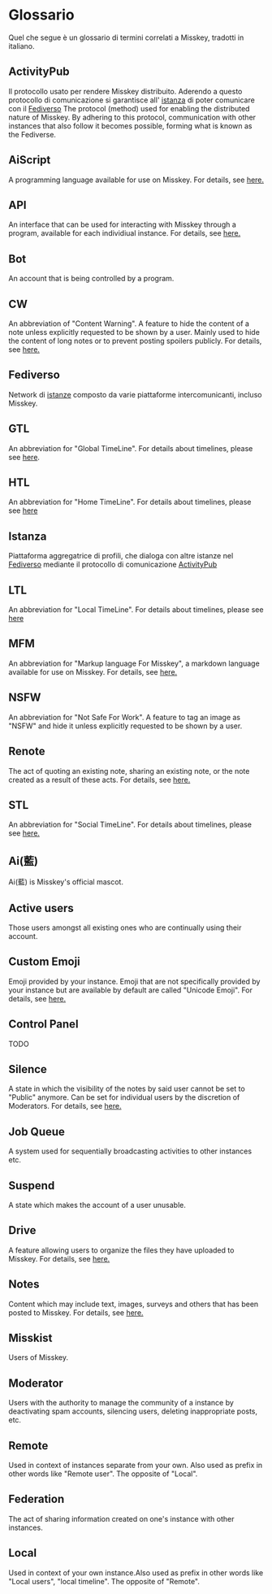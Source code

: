 # Glossario

Quel che segue è un glossario di termini correlati a Misskey, tradotti in italiano.

## ActivityPub

Il protocollo usato per rendere Misskey distribuito. Aderendo a questo protocollo di comunicazione si garantisce all' [istanza](#istanza) di poter comunicare con il [Fediverso](#fediverso)
The protocol (method) used for enabling the distributed nature of Misskey. By adhering to this protocol, communication with other instances that also follow it becomes possible, forming what is known as the Fediverse.

## AiScript

A programming language available for use on Misskey. For details, see [here.](../advanced/aiscript)

## API

An interface that can be used for interacting with Misskey through a program, available for each individiual instance. For details, see [here.](../docs/api)

## Bot

An account that is being controlled by a program.

## CW

An abbreviation of "Content Warning". A feature to hide the content of a note unless explicitly requested to be shown by a user. Mainly used to hide the content of long notes or to prevent posting spoilers publicly. For details, see [here.](../docs/features/note.html#cw)

## Fediverso

Network di [istanze](#istanza) composto da varie piattaforme intercomunicanti, incluso Misskey.

## GTL

An abbreviation for "Global TimeLine". For details about timelines, please see [here](../features/timeline).

## HTL

An abbreviation for "Home TimeLine". For details about timelines, please see [here](../features/timeline)

## Istanza

Piattaforma aggregatrice di profili, che dialoga con altre istanze nel [Fediverso](#fediverso) mediante il protocollo di comunicazione [ActivityPub](#activitypub)

## LTL

An abbreviation for "Local TimeLine". For details about timelines, please see [here](../features/timeline)

## MFM

An abbreviation for "Markup language For Misskey", a markdown language available for use on Misskey. For details, see [here.](../features/mfm)

## NSFW

An abbreviation for "Not Safe For Work". A feature to tag an image as "NSFW" and hide it unless explicitly requested to be shown by a user.

## Renote

The act of quoting an existing note, sharing an existing note, or the note created as a result of these acts. For details, see [here.](../docs/features/note.html#renote)

## STL

An abbreviation for "Social TimeLine". For details about timelines, please see [here.](../features/timeline)

## Ai(藍)

Ai(藍) is Misskey's official mascot.

## Active users

Those users amongst all existing ones who are continually using their account.

## Custom Emoji

Emoji provided by your instance. Emoji that are not specifically provided by your instance but are available by default are called "Unicode Emoji". For details, see [here.](../docs/features/custom-emoji)

## Control Panel

TODO

## Silence

A state in which the visibility of the notes by said user cannot be set to "Public" anymore. Can be set for individual users by the discretion of Moderators. For details, see [here.](../features/silence)

## Job Queue

A system used for sequentially broadcasting activities to other instances etc.

## Suspend

A state which makes the account of a user unusable.

## Drive

A feature allowing users to organize the files they have uploaded to Misskey. For details, see [here.](../features/drive)

## Notes

Content which may include text, images, surveys and others that has been posted to Misskey. For details, see [here.](../docs/features/note)

## Misskist

Users of Misskey.

## Moderator

Users with the authority to manage the community of a instance by deactivating spam accounts, silencing users, deleting inappropriate posts, etc.

## Remote

Used in context of instances separate from your own. Also used as prefix in other words like "Remote user". The opposite of "Local".

## Federation

The act of sharing information created on one's instance with other instances.

## Local

Used in context of your own instance.Also used as prefix in other words like "Local users", "local timeline". The opposite of "Remote".
